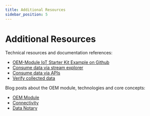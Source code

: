 ```yaml
---
title: Additional Resources
sidebar_position: 5
---
```


# Additional Resources

Technical resources and documentation references:

- [OEM-Module IoT Starter Kit Example on Github](https://github.com/tributech-solutions/tributech-oem-module-iot-kit-examples)
- [Consume data via stream explorer](../consume_data/streamexplorer.md)
- [Consume data via APIs](../consume_data/api.md)
- [Verify collected data](../verify_data/overview.md)

Blog posts about the OEM module, technologies and core concepts:

- [OEM Module](https://www.tributech.io/blog/oem-module)
- [Connectivity](https://www.tributech.io/blog/LTE-M-and-NB-IoT-connectivity)
- [Data Notary](https://www.tributech.io/blog/data-notary)
